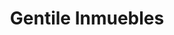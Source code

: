 ---
title: "Gentile Inmuebles"
url: /ciudad-autonoma-de-buenos-aires/gentile-inmuebles/
shop: agente inmobiliario
---